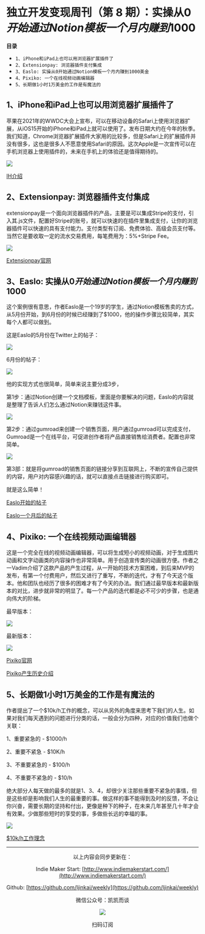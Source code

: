 # 独立开发变现周刊（第 8 期）：实操从$0开始通过Notion模板一个月内赚到$1000

**目录**

- `1、iPhone和iPad上也可以用浏览器扩展插件了`
- `2、Extensionpay: 浏览器插件支付集成`
- `3、Easlo: 实操从0开始通过Notion模板一个月内赚到1000美金`
- `4、Pixiko: 一个在线视频动画编辑器`
- `5、长期做1小时1万美金的工作是有魔法的`

## 1、iPhone和iPad上也可以用浏览器扩展插件了

苹果在2021年的WWDC大会上宣布，可以在移动设备的Safari上使用浏览器扩展，从iOS15开始的iPhone和iPad上就可以使用了。发布日期大约在今年的秋季。我们知道，Chrome浏览器扩展插件大家用的比较多，但是Safari上的扩展插件并没有很多，这也是很多人不愿意使用Safari的原因。这次Apple是一次宣传可以在手机浏览器上使用插件的，未来在手机上的体验还是值得期待的。

![](http://qiniu.gafata.com/2021-06-24-2106240.png?imageView2/2/w/600)

[IH介绍](https://www.indiehackers.com/post/acquisition-channel-opportunities-browser-extensions-facebook-log-in-tiktok-20e9444379)

## 2、Extensionpay: 浏览器插件支付集成

extensionpay是一个面向浏览器插件的产品，主要是可以集成Stripe的支付，引入其.js文件，配置好Stripe的账号，就可以快速的在插件里集成支付，让你的浏览器插件可以快速的具有支付能力。支付类型有订阅、免费体验、高级会员支付等。当然它是要收取一定的流水交易费用，每笔费用为：5%+Stripe Fee。

![](http://qiniu.gafata.com/2021-06-24-21062401.png?imageView2/2/w/600)

[Extensionpay官网](https://extensionpay.com/)

## 3、Easlo: 实操从$0开始通过Notion模板一个月内赚到$1000

这个案例很有意思，作者Easlo是一个19岁的学生，通过Notion模板售卖的方式，从5月份开始，到6月份的时候已经赚到了$1000，他的操作步骤比较简单，其实每个人都可以做到。

这是Easlo的5月份在Twitter上的帖子：

![](http://qiniu.gafata.com/2021-06-24-21062402.png?imageView2/2/w/600)

6月份的帖子：

![](http://qiniu.gafata.com/2021-06-24-21062403.png?imageView2/2/w/600)

他的实现方式也很简单，简单来说主要分成3步，

第1步：通过Notion创建一个文档模板，里面是你要解决的问题，Easlo的内容就是整理了告诉人们怎么通过Notion来赚钱这件事。

![](http://qiniu.gafata.com/2021-06-24-21062404.png?imageView2/2/w/600)

第2步：通过gumroad来创建一个销售页面，用户通过gumroad可以完成支付，Gumroad是一个在线平台，可促进创作者将产品直接销售给消费者。配置也非常简单。

![](http://qiniu.gafata.com/2021-06-24-21062405.png?imageView2/2/w/600)

第3部：就是将gumroad的销售页面的链接分享到互联网上，不断的宣传自己提供的内容，用户对内容感兴趣的话，就可以直接点击链接进行购买即可。

就是这么简单！

[Easlo开始的帖子](https://twitter.com/heyeaslo/status/1392301607652511744)

[Easlo一个月后的帖子](https://twitter.com/heyeaslo/status/1407322485914103809)

## 4、Pixiko: 一个在线视频动画编辑器

这是一个完全在线的视频动画编辑器，可以将生成短小的视频动画，对于生成图片动画和文字动画类的内容操作也非常简单。用于创造宣传类的动画很方便。作者之一Vadim介绍了这款产品的产生过程，从一开始的技术方案困难，到后来MVP的发布，有第一个付费用户，然后又进行了重写，不断的迭代，才有了今天这个版本。他和团队也经历了很多的困难才有了今天的办法。我们通过最早版本和最新版本的对比，进步就非常的明显了。每一个产品的迭代都是必不可少的步骤，也是通向伟大的阶梯。

最早版本：

![](http://qiniu.gafata.com/2021-06-24-21062406.png?imageView2/2/w/600)

最新版本：

![](http://qiniu.gafata.com/2021-06-24-21062407.png?imageView2/2/w/600)

[Pixiko官网](https://pixiko.com/)

[Pixiko产生历史介绍](https://pixiko.com/blog/the-online-video-editor-and-maker-that-could-a-brief-history-of-pixiko)

## 5、长期做1小时1万美金的工作是有魔法的

作者提出了一个$10k/h工作的概念，可以从另外的角度来思考下我们的人生。如果对我们每天遇到的问题进行分类的话，一般会分为四种，对应的价值我们也做个关联：

1、重要紧急的  - $1000/h

2、重要不紧急  - $10K/h

3、不重要紧急的  - $100/h

4、不重要不紧急的 - $10/h

绝大部分人每天做的最多的就是1、3、4，却很少关注那些重要不紧急的事情，但是这些却是影响我们人生的最重要的事。做这样的事不能得到及时的反馈，不会让你兴奋，需要长期的坚持和付出，更像是种下的种子，在未来几年甚至几十年才会有效果。少做那些短时的享受的事，多做些长远的幸福的事。

![](http://qiniu.gafata.com/2021-06-24-21062408.png?imageView2/2/w/600)

[$10k/h工作理念](https://radreads.co/10k-work/)

---
<center>
以上内容会同步更新在：

Indie Maker Start: [http://www.indiemakerstart.com/](http://www.indiemakerstart.com/)

Github: [https://github.com/ljinkai/weekly](https://github.com/ljinkai/weekly)

微信公众号：凯凯而谈


![](http://qiniu.gafata.com/2019-03-17-web-bear.jpg?imageView2/2/w/200)

扫码订阅
</center>
